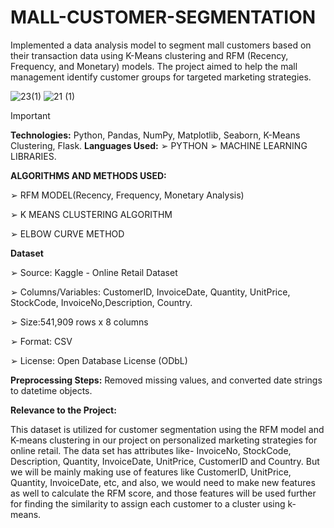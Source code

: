 # MALL-CUSTOMER-SEGMENTATION

Implemented a data analysis model to segment mall customers based on their transaction data using K-Means clustering and RFM (Recency, Frequency, and Monetary) models. The project aimed to help the mall management identify customer groups for targeted marketing strategies.

![23(1)](https://github.com/user-attachments/assets/659ababc-3684-469d-9426-526d60e3c4f0)
![21 (1)](https://github.com/user-attachments/assets/916d3d34-d78c-4f1a-bdab-b5f619d6ec89)

> [!IMPORTANT]
> **Technologies:**
> Python, Pandas, NumPy, Matplotlib, Seaborn, K-Means Clustering, Flask.
> **Languages Used:**
> ➢ PYTHON
> ➢ MACHINE LEARNING LIBRARIES.

**ALGORITHMS AND METHODS USED:**

➢ RFM MODEL(Recency, Frequency, Monetary Analysis)

➢ K MEANS CLUSTERING ALGORITHM

➢ ELBOW CURVE METHOD

**Dataset**

➢ Source: Kaggle - Online Retail Dataset

➢ Columns/Variables: CustomerID, InvoiceDate, Quantity, UnitPrice, StockCode, InvoiceNo,Description, Country.

➢ Size:541,909 rows x 8 columns

➢ Format: CSV

➢ License: Open Database License (ODbL)

**Preprocessing Steps:** Removed missing values, and converted date strings to datetime objects.

**Relevance to the Project:**

This dataset is utilized for customer segmentation using the RFM model and K-means clustering in our project on personalized marketing strategies for online retail. The data set has attributes like- InvoiceNo, StockCode, Description, Quantity, InvoiceDate, UnitPrice, CustomerID and Country. But we will be mainly making use of features like CustomerID, UnitPrice, Quantity, InvoiceDate, etc, and also, we would need to make new features as well to calculate the RFM score, and those features will be used further for finding the similarity to assign each customer to a cluster using k-means.
